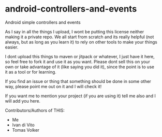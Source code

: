 # android-controllers-and-events
Android simple controllers and events

As I say in all the things I upload, I wont be putting this license neither making it a private repo. We all start from scratch
and its really helpful (not always, but as long as you learn it) to rely on other tools to make your things easier.

I dont upload this things to maven or jitpack or whatever, I just have it here, 
so feel free to fork it and use it as you want. Please dont sell this on your own or take advantage of it (like saying
you did it), since the point is to use it as a tool or for learning.

If you find an issue or thing that something should be done in some other way, please point me out on it and I will check it!

If you want me to mention your project (if you are using it) tell me also and I will add you here.

Contributors/Authors of THIS:
- Me
- Ivan di Vito
- Tomas Volker
